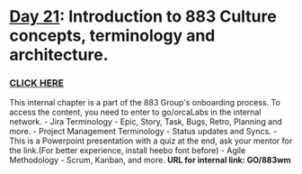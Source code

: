# [Day 21](https://883g.github.io/GO-TO-INTERNAL): Introduction to 883 Culture concepts, terminology and architecture.
### [CLICK HERE](https://883g.github.io/GO-TO-INTERNAL) 
This internal chapter is a part of the 883 Group's onboarding process. To access the content, you need to enter to go/orcaLabs in the internal network.
    - Jira Terminology - Epic, Story, Task, Bugs, Retro, Planning and more.
    - Project Management Terminology - Status updates and Syncs. 
    - This is a Powerpoint presentation with a quiz at the end, ask your mentor for the link.(For better experience, install heebo font before)
    - Agile Methodology - Scrum, Kanban, and more.
**URL for internal link: GO/883wm**